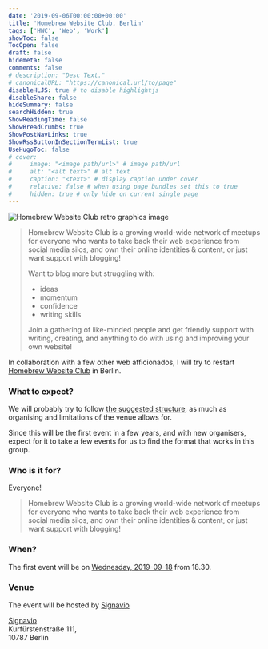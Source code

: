 ```yaml
---
date: '2019-09-06T00:00:00+00:00'
title: 'Homebrew Website Club, Berlin'
tags: ['HWC', 'Web', 'Work']
showToc: false
TocOpen: false
draft: false
hidemeta: false
comments: false
# description: "Desc Text."
# canonicalURL: "https://canonical.url/to/page"
disableHLJS: true # to disable highlightjs
disableShare: false
hideSummary: false
searchHidden: true
ShowReadingTime: false
ShowBreadCrumbs: true
ShowPostNavLinks: true
ShowRssButtonInSectionTermList: true
UseHugoToc: false
# cover:
#     image: "<image path/url>" # image path/url
#     alt: "<alt text>" # alt text
#     caption: "<text>" # display caption under cover
#     relative: false # when using page bundles set this to true
#     hidden: true # only hide on current single page
---
```


![Homebrew Website Club retro graphics image](/images/homebrew-website-club.jpg)

> Homebrew Website Club is a growing world-wide network of meetups for everyone who wants to take back their web experience from social media silos, and own their online identities & content, or just want support with blogging!
>
> Want to blog more but struggling with:
>
> * ideas
> * momentum
> * confidence
> * writing skills
>
> Join a gathering of like-minded people and get friendly support with writing, creating, and anything to do with using and improving your own website!

In collaboration with a few other web afficionados, I will try to restart [Homebrew Website Club](https://indieweb.org/Homebrew_Website_Club) in Berlin.

### What to expect?

We will probably try to follow [the suggested structure](https://indieweb.org/Homebrew_Website_Club#Structure), as much as organising and limitations of the venue allows for.

Since this will be the first event in a few years, and with new organisers, expect for it to take a few events for us to find the format that works in this group.

### Who is it for?

Everyone!

> Homebrew Website Club is a growing world-wide network of meetups for everyone who wants to take back their web experience from social media silos, and own their online identities & content, or just want support with blogging!

### When?

The first event will be on [Wednesday, 2019-09-18](https://indieweb.org/events/2019-09-18-homebrew-website-club) from 18.30.


### Venue

The event will be hosted by [Signavio](https://www.signavio.com)

[Signavio](https://www.signavio.com)<br/>
Kurfürstenstraße 111,<br/>
10787 Berlin
